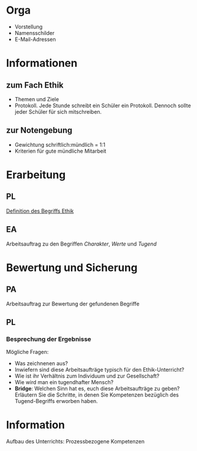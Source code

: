 # Orga
* Vorstellung
* Namensschilder
* E-Mail-Adressen


# Informationen

## zum Fach Ethik
* Themen und Ziele
* Protokoll. Jede Stunde schreibt ein Schüler ein Protokoll. Dennoch sollte jeder Schüler für sich mitschreiben.

## zur Notengebung
* Gewichtung schriftlich:mündlich = 1:1
* Kriterien für gute mündliche Mitarbeit


# Erarbeitung
## PL
[Definition des Begriffs Ethik](http://xcosx.de/mgb/keineph-slides/slides/Ethisch-moralisch.html)

## EA
Arbeitsauftrag zu den Begriffen *Charakter*, *Werte* und *Tugend*

# Bewertung und Sicherung

## PA
Arbeitsauftrag zur Bewertung der gefundenen Begriffe

## PL

### Besprechung der Ergebnisse
Mögliche Fragen:

* Was zeichnenen aus?
* Inwiefern sind diese Arbeitsaufträge typisch für den Ethik-Unterricht?
* Wie ist ihr Verhältnis zum Individuum und zur Gesellschaft?
* Wie wird man ein tugendhafter Mensch?
* **Bridge**: Welchen Sinn hat es, euch diese Arbeitsaufträge zu geben? Erläutern Sie die Schritte, in denen Sie Kompetenzen bezüglich des Tugend-Begriffs erworben haben.

# Information
Aufbau des Unterrichts: Prozessbezogene Kompetenzen
